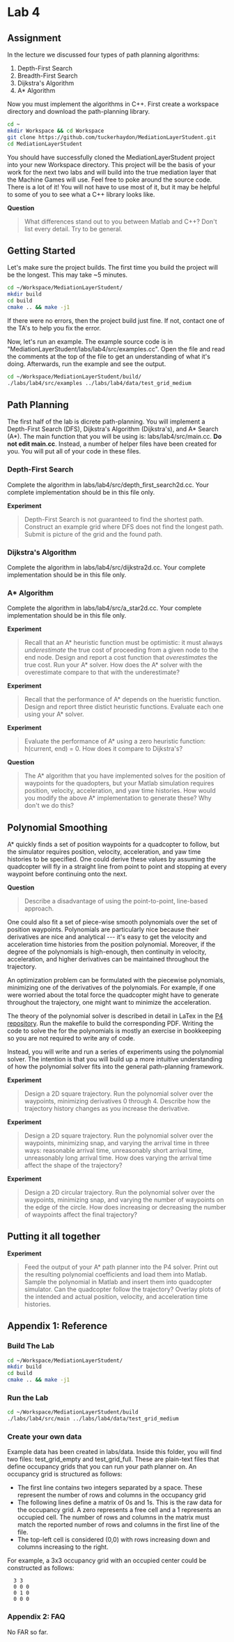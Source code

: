 # Lab 4
## Assignment
In the lecture we discussed four types of path planning algorithms: 
1) Depth-First Search
2) Breadth-First Search
3) Dijkstra's Algorithm
4) A\* Algorithm

Now you must implement the algorithms in C++. First create a workspace directory
and download the path-planning library.
```bash
cd ~
mkdir Workspace && cd Workspace
git clone https://github.com/tuckerhaydon/MediationLayerStudent.git
cd MediationLayerStudent
```

You should have successfully cloned the MediationLayerStudent project into your
new Workspace directory. This project will be the basis of your work for the
next two labs and will build into the true mediation layer that the Machine
Games will use. Feel free to poke around the source code. There is a lot of it!
You will not have to use most of it, but it may be helpful to some of you to see
what a C++ library looks like. 

**Question**
> What differences stand out to you between Matlab and C++? Don't list every
> detail. Try to be general.

## Getting Started
Let's make sure the project builds. The first time you build the project will be
the longest. This may take ~5 minutes.
```bash
cd ~/Workspace/MediationLayerStudent/
mkdir build
cd build
cmake .. && make -j1
```

If there were no errors, then the project build just fine. If not, contact one
of the TA's to help you fix the error. 

Now, let's run an example. The example source code is in
"MediationLayerStudent/labs/lab4/src/examples.cc". Open the file and read the
comments at the top of the file to get an understanding of what it's doing.
Afterwards, run the example and see the output.

```bash
cd ~/Workspace/MediationLayerStudent/build/
./labs/lab4/src/examples ../labs/lab4/data/test_grid_medium
```

## Path Planning
The first half of the lab is dicrete path-planning. You will implement a
Depth-First Search (DFS), Dijkstra's Algorithm (Dijkstra's), and A\* Search
(A\*). The main function that you will be using is: labs/lab4/src/main.cc. **Do
not edit main.cc**. Instead, a number of helper files have been created for you.
You will put all of your code in these files.


### Depth-First Search
Complete the algorithm in labs/lab4/src/depth_first_search2d.cc. Your complete
implementation should be in this file only.

**Experiment**
> Depth-First Search is not guaranteed to find the shortest path. Construct an
> example grid where DFS does not find the longest path. Submit is picture of the
> grid and the found path.


### Dijkstra's Algorithm
Complete the algorithm in labs/lab4/src/dijkstra2d.cc. Your complete implementation
should be in this file only.


### A\* Algorithm
Complete the algorithm in labs/lab4/src/a_star2d.cc. Your complete implementation
should be in this file only.

**Experiment**
> Recall that an A\* heuristic function must be optimistic: it must always
> _underestimate_ the true cost of proceeding from a given node to the end node.
> Design and report a cost function that _overestimates_ the true cost. Run your
> A\* solver.  How does the A\* solver with the overestimate compare to that with
> the underestimate?

**Experiment**
> Recall that the performance of A\* depends on the hueristic function. Design and
> report three distict heuristic functions. Evaluate each one using your A\*
> solver. 

**Experiment**
> Evaluate the performance of A\* using a zero heuristic function: h(current, end)
> = 0. How does it compare to Dijkstra's?

**Question**
> The A\* algorithm that you have implemented solves for the position of
> waypoints for the quadopters, but your Matlab simulation requires position,
> velocity, acceleration, and yaw time histories. How would you modify the above
> A\* implementation to generate these? Why don't we do this?


## Polynomial Smoothing
A\* quickly finds a set of position waypoints for a quadcopter to follow, but
the simulator requires position, velocity, acceleration, and yaw time
histories to be specified. One could derive these values by assuming the
quadcopter will fly in a straight line from point to point and stopping at every
waypoint before continuing onto the next. 

**Question**
> Describe a disadvantage of using the point-to-point, line-based approach.

One could also fit a set of piece-wise smooth polynomials over the set of
position waypoints. Polynomials are particularly nice because their derivatives
are nice and analytical --- it's easy to get the velocity and acceleration time
histories from the position polynomial. Moreover, if the degree of the
polynomials is high-enough, then continuity in velocity, acceleration, and
higher derivatives can be maintained throughout the trajectory. 

An optimization problem can be formulated with the piecewise polynomials,
minimizing one of the derivatives of the polynomials. For example, if one were
worried about the total force the quadcopter might have to generate throughout
the trajectory, one might want to minimize the acceleration.

The theory of the polynomial solver is described in detail in LaTex in the [P4
repository](https://github.com/tuckerhaydon/P4/doc/tex). Run the makefile to
build the corresponding PDF.  Writing the code to solve the for the polynomials
is mostly an exercise in bookkeeping so you are not required to write any of
code.

Instead, you will write and run a series of experiments using the polynomial
solver. The intention is that you will build up a more intuitive understanding
of how the polynomial solver fits into the general path-planning framework.

**Experiment**
> Design a 2D square trajectory. Run the polynomial solver over the waypoints,
> minimizing derivatives 0 through 4. Describe how the trajectory history
> changes as you increase the derivative.

**Experiment**
> Design a 2D square trajectory. Run the polynomial solver over the waypoints,
> minimizing snap, and varying the arrival time in three ways: reasonable
> arrival time, unreasonably short arrival time, unreasonably long arrival time.
> How does varying the arrival time affect the shape of the trajectory?

**Experiment**
> Design a 2D circular trajectory. Run the polynomial solver over the waypoints,
> minimizing snap, and varying the number of waypoints on the edge of the
> circle. How does increasing or decreasing the number of waypoints affect the
> final trajectory?

## Putting it all together
**Experiment**
> Feed the output of your A\* path planner into the P4 solver. Print out the
> resulting polynomial coefficients and load them into Matlab. Sample the
> polynomial in Matlab and insert them into quadcopter simulator. Can the
> quadcopter follow the trajectory? Overlay plots of the intended and actual
> position, velocity, and acceleration time histories.

## Appendix 1: Reference
### Build The Lab
```bash
cd ~/Workspace/MediationLayerStudent/
mkdir build
cd build
cmake .. && make -j1
```

### Run the Lab
```bash
cd ~/Workspace/MediationLayerStudent/build
./labs/lab4/src/main ../labs/lab4/data/test_grid_medium
```

### Create your own data
Example data has been created in labs/data. Inside this folder, you will find
two files: test_grid_empty and test_grid_full. These are plain-text files that
define occupancy grids that you can run your path planner on. An occupancy grid
is structured as follows:

- The first line contains two integers separated by a space. These represent the
  number of rows and columns in the occupancy grid
- The following lines define a matrix of 0s and 1s. This is the raw data for the
  occupancy grid. A zero represents a free cell and a 1 represents an occupied
  cell. The number of rows and columns in the matrix must match the reported
  number of rows and columns in the first line of the file.
- The top-left cell is considered (0,0) with rows increasing down and columns
  increasing to the right.

For example, a 3x3 occupancy grid with an occupied center could be constructed
as follows:
```
  3 3 
  0 0 0
  0 1 0
  0 0 0
```

### Appendix 2: FAQ
No FAR so far.
